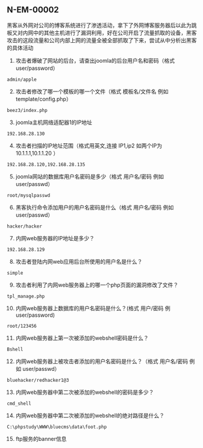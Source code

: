 N-EM-00002
---
黑客从外网对公司的博客系统进行了渗透活动，拿下了外网博客服务器后以此为跳板又对内网中的其他主机进行了漏洞利用，好在公司开启了流量抓取的设备，黑客攻击的这段流量和公司内部上网的流量全被全部抓取了下来，尝试从中分析出黑客的具体活动
1. 攻击者爆破了网站的后台，请查出joomla的后台用户名和密码（格式 user/password）
```
admin/apple
```
2. 攻击者修改了哪一个模板的哪一个文件（格式 模板名/文件名 例如 template/config.php）
```
beez3/index.php
```
3. joomla主机网络适配器1的IP地址
```
192.168.28.130
```
4. 攻击者扫描的IP地址范围（格式用英文,连接 IP1,ip2 如两个IP为 10.1.1.1,10.1.1.20 ）
```
192.168.28.120,192.168.28.135
```
5. joomla网站的数据库用户名密码是多少（格式 用户名/密码 例如 user/passwd）
```
root/mysqlpasswd
```
6. 黑客执行命令添加用户的用户名密码是什么（格式 用户名/密码 例如 user/passwd）
```
hacker/hacker
```
7. 内网web服务器的IP地址是多少？
```
192.168.28.129
```
8. 攻击者登陆内网web应用后台所使用的用户名是什么？
```
simple
```
9. 攻击者利用了内网web服务器上的哪一个php页面的漏洞修改了文件？
```
tpl_manage.php
```
10. 内网web服务器上数据库的用户名密码是什么？(格式 用户/密码 例 user/password)
```
root/123456
```
11. 内网web服务器上第一次被添加的webshell密码是什么？
```
Bshell
```
12. 内网web服务器上被攻击者添加的用户名密码是什么？（格式 用户名/密码 例如 user/passwd）
```
bluehacker/redhacker1@3
```
13. 内网web服务器中第二次被添加的webshell的密码是多少？
```
cmd_shell
```
14. 内网web服务器中第二次被添加的webshell的绝对路径是什么？
```
C:\phpstudy\WWW\bluecms\data\foot.php
```
15. ftp服务的banner信息
